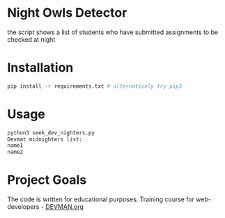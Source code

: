 # Night Owls Detector

the script shows a list of students who have submitted assignments to be checked at night

# Installation
```bash 
pip install -r requirements.txt # alternatively try pip3
``` 
# Usage
```bash 
python3 seek_dev_nighters.py 
Devmat midnighters list:
name1
name2
```

# Project Goals

The code is written for educational purposes. Training course for web-developers - [DEVMAN.org](https://devman.org)
